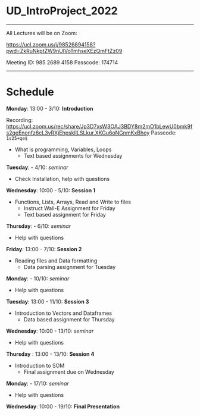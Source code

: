 # UD_IntroProject_2022

----

All Lectures will be on Zoom:

https://ucl.zoom.us/j/98526894158?pwd=ZkRuNkptZW9nUlVoTmhseXEzQmFtZz09

Meeting ID: 985 2689 4158 Passcode: 174714

----
# Schedule
__Monday__: 13:00 - 3/10: __Introduction__

Recording: https://ucl.zoom.us/rec/share/Jp3D7xsW3OAJ3BDY8m2mO1bLewU0bmk9fs2qeEnonfz6cL3vRXjEhpsklILSLkur.XKGu6oNGnmKxBhoy 
Passcode: ```1s25+qe$```
- What is programming, Variables, Loops
    - Text based assignments for Wednesday

__Tuesday__: - 4/10: _seminar_
- Check Installation, help with questions

__Wednesday__: 10:00 - 5/10: __Session 1__
- Functions, Lists, Arrays, Read and Write to files
    - Instruct Wall-E Assignment for Friday
    - Text based assignment for Friday

__Thursday__: - 6/10: _seminar_
- Help with questions

__Friday__: 13:00 - 7/10: __Session 2__
- Reading files and Data formatting
    - Data parsing assignment for Tuesday

__Monday__: - 10/10: _seminar_
- Help with questions

__Tuesday__: 13:00 - 11/10: __Session 3__
- Introduction to Vectors and Dataframes
    - Data based assignment for Thursday 

__Wednesday__: 10:00 - 13/10: _seminar_
- Help with questions

__Thursday__ : 13:00 - 13/10: __Session 4__
- Introduction to SOM
    - Final assignment due on Wednesday

__Monday__: - 17/10: _seminar_
- Help with questions

__Wednesday__: 10:00 - 19/10: __Final Presentation__
